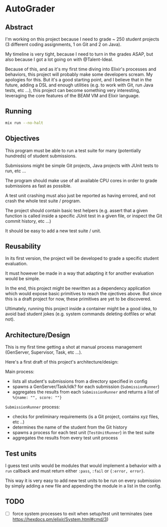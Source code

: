 # AutoGrader

## Abstract

I'm working on this project because I need to grade ~ 250 student projects
(3 different coding assignments, 1 on Git and 2 on Java).

My timeline is very tight, because I need to turn in the grades ASAP, but also
because I got a lot going on with @Talent-Ideal.

Because of this, and as it's my first time diving into Elixir's processes and
behaviors, this project will probably make some developers scream. My apologies
for this. But it's a good starting point, and I believe that in the future,
adding a DSL and enough utilities (e.g. to work with Git, run Java tests,
etc ...), this project can become something very interesting, leveraging the
core features of the BEAM VM and Elixir language.

## Running

```bash
mix run --no-halt
```

## Objectives

This program must be able to run a test suite for many (potentially hundreds)
of student submissions.

Submissions might be simple Git projects, Java projects with JUnit tests to
run, etc ...

The program should make use of all available CPU cores in order to grade
submissions as fast as possible.

A test unit crashing must also just be reported as having errored, and not
crash the whole test suite / program.

The project should contain basic test helpers (e.g. assert that a given
function is called inside a specific JUnit test in a given file, or inspect
the Git commit history, etc ...)

It should be easy to add a new test suite / unit.

## Reusability

In its first version, the project will be developed to grade a specific
student evaluation.

It must however be made in a way that adapting it for another evaluation
would be simple.

In the end, this project might be rewritten as a dependency application which
would expose basic primitives to reach the ojectives above. But since this is
a draft project for now, these primitives are yet to be discovered.

Ultimately, running this project inside a container might be a good idea, to
avoid bad student jokes (e.g. system commands deleting dotfiles or what not).

## Architecture/Design

This is my first time getting a shot at manual process management (GenServer,
Supervisor, Task, etc ...).

Here's a first draft of this project's architecture/design:

Main process:
- lists all student's submissions from a directory specified
in config
- spawns a GenServer/Task/idk? for each submission (`SubmissionRunner`)
- aggregates the results from each `SubmissionRunner` and returns a list of
`%{name: "", score: ""}`

`SubmissionRunner` process:
  - checks for preliminary requirements (is a Git project, contains xyz files,
etc ..)
  - determines the name of the student from the Git
history
  - spawns a process for each test unit (`TestUnitRunner`) in
the test suite
  - aggregates the results from every test unit process

## Test units

I guess test units would be modules that would implement a behavior with a
`run` callback and must return either `:pass`, `:fail` or `{:error, error}`.

This way it is very easy to add new test units to be run on every submission by
simply adding a new file and appending the module in a list in the config.

## TODO

- [ ] force system processes to exit when setup/test unit terminates (see https://hexdocs.pm/elixir/System.html#cmd/3)
